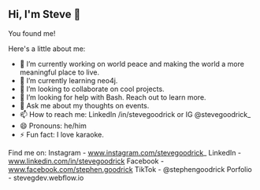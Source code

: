 ## Hi, I'm Steve 👋

You found me!

Here's a little about me:

- 🔭 I’m currently working on world peace and making the world a more meaningful place to live.
- 🌱 I’m currently learning neo4j.
- 👯 I’m looking to collaborate on cool projects.
- 🤔 I’m looking for help with Bash. Reach out to learn more.
- 💬 Ask me about my thoughts on events.
- 📫 How to reach me: LinkedIn /in/stevegoodrick or IG @stevegoodrick_
- 😄 Pronouns: he/him
- ⚡ Fun fact: I love karaoke.

Find me on:
Instagram - www.instagram.com/stevegoodrick_
LinkedIn - www.linkedin.com/in/stevegoodrick
Facebook - www.facebook.com/stephen.goodrick
TikTok - @stephengoodrick
Porfolio - stevegdev.webflow.io
